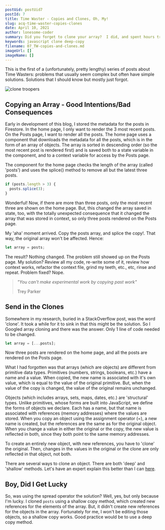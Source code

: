 ```yaml
---
postUid: postUid7
postId: 7
title: Time Waster - Copies and Clones, Oh, My!
slug: acq-time-waster-copies-clones
date: April 10, 2021
author: lonesome-coder
summary: Did you forget to clone your array?  I did, and spent hours trying to fix a bug that propagated in unexpected ways...
keywords: javascript clone deep-copy
filename: 07_TW-copies-and-clones.md
imageUrl: []
imageName: []
---
```


This is the first of a (unfortunately, pretty lengthy) series of posts about Time Wasters: problems that usually seem complex but often have simple solutions. Solutions that I should know but mostly just forgot.

![clone troopers]()

## Copying an Array - Good Intentions/Bad Consequences

Early in development of this blog, I stored the metadata for the posts in Firestore. In the home page, I only want to render the 3 most recent posts. On the Posts page, I want to render all the posts. The home page uses a component that downloads the metadata for all the posts, which is in the form of an array of objects. The array is sorted in descending order (so the most recent post is rendered first) and is saved both to a state variable in the component, and to a context variable for access by the Posts page.

The component for the home page checks the length of the array (called 'posts') and uses the splice() method to remove all but the latest three posts.

```js
if (posts.length > 3) {
  posts.splice(3);
}
```

Wonderful! Now, if there are more than three posts, only the most recent three are shown on the home page. But, this changed the array saved in state, too, with the totally unexpected consequence that it changed the array that was stored in context, so only three posts rendered on the Posts page.

My 'aha' moment arrived. Copy the posts array, and splice the copy!. That way, the original array won't be affected. Hence:

```js
let array = posts;
```

The result? Nothing changed. The problem still showed up on the Posts page. My solution? Review all my code, re-write some of it, review how context works, refactor the context file, grind my teeth, etc., etc, rinse and repeat. Problem fixed? Nope.

> _"You can't make experimental work by copying past work"_
>
> Trey Parker

## Send in the Clones

Somewhere in my research, buried in a StackOverflow post, was the word 'clone'. It took a while for it to sink in that this might be the solution. So I Googled array cloning and there was the answer. Only 1 line of code needed to be changed.

```js
let array = [...posts];
```

Now three posts are rendered on the home page, and all the posts are rendered on the Posts page.

What I had forgotten was that arrays (which are objects) are different from primitive data types. Primitives (numbers, strings, booleans, etc.) have a name and a value. When copied, the new name is associated with it's own value, which is equal to the value of the original primitive. But, when the value of the copy is changed, the value of the original remains unchanged.

Objects (which includes arrays, sets, maps, dates, etc.) are 'structural' types. Unlike primitives, whose forms are built into JavaScript, we define the forms of objects we declare. Each has a name, but that name is associated with references (memory addresses) where the values are stored. When you copy an object using the assignment operator (=), a new name is created, but the references are the same as for the original object. When you change a value in either the original or the copy, the new value is reflected in both, since they both point to the same memory addresses.

To create an entirely new object, with new references, you have to 'clone' the original. Then, changes in the values in the original or the clone are only reflected in that object, not both.

There are several ways to clone an object. There are both 'deep' and 'shallow' methods. Let's have an expert explain this better than I can
[here](https://javascript.plainenglish.io/how-to-deep-copy-objects-and-arrays-in-javascript-7c911359b089).

## Boy, Did I Get Lucky

So, was using the spread operator the solution? Well, yes, but only because I'm lucky. I cloned `posts` using a shallow copy method, which created new references for the elements of the array. But, it didn't create new references for the objects in the array. Fortunately for me, I won't be editing those objects, so a shallow copy works. Good practice would be to use a deep copy method.
